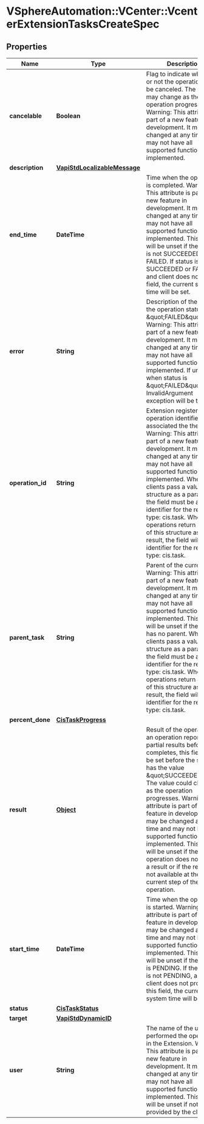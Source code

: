 # VSphereAutomation::VCenter::VcenterExtensionTasksCreateSpec

## Properties
Name | Type | Description | Notes
------------ | ------------- | ------------- | -------------
**cancelable** | **Boolean** | Flag to indicate whether or not the operation can be canceled. The value may change as the operation progresses. Warning: This attribute is part of a new feature in development. It may be changed at any time and may not have all supported functionality implemented. | 
**description** | [**VapiStdLocalizableMessage**](VapiStdLocalizableMessage.md) |  | [optional] 
**end_time** | **DateTime** | Time when the operation is completed. Warning: This attribute is part of a new feature in development. It may be changed at any time and may not have all supported functionality implemented. This field will be unset if the status is not SUCCEEDED or FAILED. If status is SUCCEEDED or FAILED and client does not this field, the current system time will be set. | [optional] 
**error** | **String** | Description of the error if the operation status is \&quot;FAILED\&quot;. Warning: This attribute is part of a new feature in development. It may be changed at any time and may not have all supported functionality implemented. If unset when status is \&quot;FAILED\&quot;, InvalidArgument exception will be thrown. | [optional] 
**operation_id** | **String** | Extension registered operation identifier associated the the task. Warning: This attribute is part of a new feature in development. It may be changed at any time and may not have all supported functionality implemented. When clients pass a value of this structure as a parameter, the field must be an identifier for the resource type: cis.task. When operations return a value of this structure as a result, the field will be an identifier for the resource type: cis.task. | 
**parent_task** | **String** | Parent of the current task. Warning: This attribute is part of a new feature in development. It may be changed at any time and may not have all supported functionality implemented. This field will be unset if the task has no parent. When clients pass a value of this structure as a parameter, the field must be an identifier for the resource type: cis.task. When operations return a value of this structure as a result, the field will be an identifier for the resource type: cis.task. | [optional] 
**percent_done** | [**CisTaskProgress**](CisTaskProgress.md) |  | [optional] 
**result** | [**Object**](.md) | Result of the operation. If an operation reports partial results before it completes, this field could be set before the status has the value \&quot;SUCCEEDED\&quot;. The value could change as the operation progresses. Warning: This attribute is part of a new feature in development. It may be changed at any time and may not have all supported functionality implemented. This field will be unset if the operation does not return a result or if the result is not available at the current step of the operation. | [optional] 
**start_time** | **DateTime** | Time when the operation is started. Warning: This attribute is part of a new feature in development. It may be changed at any time and may not have all supported functionality implemented. This field will be unset if the status is PENDING. If the status is not PENDING, and the client does not provide this field, the current system time will be set. | [optional] 
**status** | [**CisTaskStatus**](CisTaskStatus.md) |  | [optional] 
**target** | [**VapiStdDynamicID**](VapiStdDynamicID.md) |  | [optional] 
**user** | **String** | The name of the user who performed the operation in the Extension. Warning: This attribute is part of a new feature in development. It may be changed at any time and may not have all supported functionality implemented. This field will be unset if not provided by the client. | [optional] 



